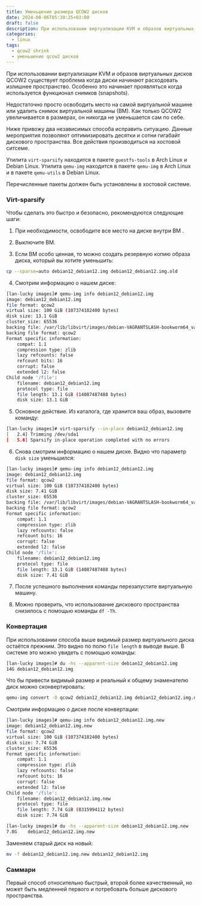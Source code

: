 ```yaml
---
title: Уменьшение размера QCOW2 дисков
date: 2024-08-06T05:39:25+03:00
draft: false
description: При использовании виртуализации KVM и образов виртуальных дисков QCOW2 существует проблема когда диски начинают расходовать излишнее пространство. Оптимизируем это.
categories:
  - linux
tags:
  - qcow2 shrink
  - уменьшение qcow2 дисков
---
```


При использовании виртуализации KVM и образов виртуальных дисков QCOW2 существует проблема когда диски начинают расходовать излишнее пространство. Особенно это начинает проявляться когда используется функционал снимков (snapshots).

Недостаточно просто освободить место на самой виртуальной машине или удалить снимок виртуальной машины (ВМ). Как только QCOW2 увеличивается в размерах, он никогда не уменьшается сам по себе.

Ниже привожу два независимых способа исправить ситуацию. Данные мероприятия позволяют оптимизировать десятки и сотни гигабайт дискового пространства. Все действия производиться на хостовой ситсеме.

Утилита `virt-sparsify` находится в пакете `guestfs-tools` в Arch Linux и Debian Linux. Утилита `qemu-img` находится в пакете `qemu-img` в Arch Linux и в пакете `qemu-utils` в Debian Linux.

Перечисленные пакеты должен быть установлены в хостовой системе.

<!--more-->

### Virt-sparsify

Чтобы сделать это быстро и безопасно, рекомендуются следующие шаги:

1. При необходимости, освободите все место на диске внутри ВМ .

2. Выключите ВМ.

3. Если ВМ особо ценная, то можно создать резервную копию образа диска, который вы хотите уменьшить:
```bash
cp --sparse=auto debian12_debian12.img debian12_debian12.img.old
```

4. Смотрим информацию о нашем диске:
```bash
[lan-lucky images]# qemu-img info debian12_debian12.img
image: debian12_debian12.img
file format: qcow2
virtual size: 100 GiB (107374182400 bytes)
disk size: 13.1 GiB
cluster_size: 65536
backing file: /var/lib/libvirt/images/debian-VAGRANTSLASH-bookworm64_vagrant_box_image_12.20240503.1_box.img
backing file format: qcow2
Format specific information:
	compat: 1.1
	compression type: zlib
	lazy refcounts: false
	refcount bits: 16
	corrupt: false
	extended l2: false
Child node '/file':
	filename: debian12_debian12.img
	protocol type: file
	file length: 13.1 GiB (14087487488 bytes)
	disk size: 13.1 GiB

```

5. Основное действие. Из каталога, где хранится ваш образ, вызовите команду:

```bash
[lan-lucky images]# virt-sparsify --in-place debian12_debian12.img
[   2.4] Trimming /dev/sda1
[   5.6] Sparsify in-place operation completed with no errors
```

6. Cнова смотрим информацию о нашем диске. Видно что параметр `disk size` уменьшился:

```bash
[lan-lucky images]# qemu-img info debian12_debian12.img
image: debian12_debian12.img
file format: qcow2
virtual size: 100 GiB (107374182400 bytes)
disk size: 7.41 GiB
cluster_size: 65536
backing file: /var/lib/libvirt/images/debian-VAGRANTSLASH-bookworm64_vagrant_box_image_12.20240503.1_box.img
backing file format: qcow2
Format specific information:
    compat: 1.1
    compression type: zlib
    lazy refcounts: false
    refcount bits: 16
    corrupt: false
    extended l2: false
Child node '/file':
    filename: debian12_debian12.img
    protocol type: file
    file length: 13.1 GiB (14087487488 bytes)
    disk size: 7.41 GiB
```

7. После успешного выполнения команды перезапустите виртуальную машину.

8. Можно проверить, что использование дискового пространства снизилось с помощью команды `df -Th`.

### Конвертация

При использовании способа выше видимый размер виртуального диска остаётся прежним. Это видно по полю `file length` в выводе выше.
В системе это можно увидеть с помощью команды:

```bash
[lan-lucky images]# du -hs --apparent-size debian12_debian12.img
14G	debian12_debian12.img
```

Что бы привести видимый размер и реальный к общему знаменателю диск можно сконвертировать:

```bash
qemu-img convert -O qcow2 debian12_debian12.img debian12_debian12.img.new
```

Смотрим информацию о диске после конвертации:

```bash
[lan-lucky images]# qemu-img info debian12_debian12.img.new
image: debian12_debian12.img.new
file format: qcow2
virtual size: 100 GiB (107374182400 bytes)
disk size: 7.74 GiB
cluster_size: 65536
Format specific information:
    compat: 1.1
    compression type: zlib
    lazy refcounts: false
    refcount bits: 16
    corrupt: false
    extended l2: false
Child node '/file':
    filename: debian12_debian12.img.new
    protocol type: file
    file length: 7.74 GiB (8315994112 bytes)
    disk size: 7.74 GiB
```

```bash
[lan-lucky images]# du -hs --apparent-size debian12_debian12.img.new
7.8G	debian12_debian12.img.new
```

Заменяем старый диск на новый:
```bash
mv -f debian12_debian12.img.new debian12_debian12.img
```

### Саммари

Первый способ относительно быстрый, второй более качественный, но может быть медленней первого и потребовать больше дискового пространства.
